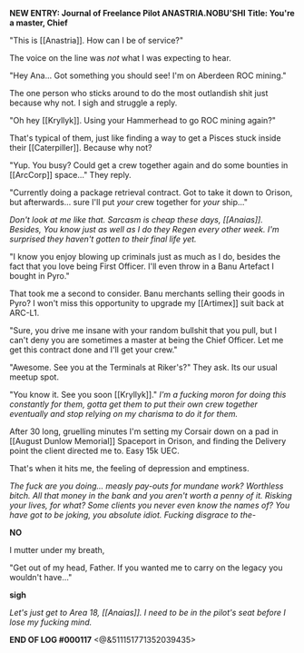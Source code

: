 **NEW ENTRY: Journal of Freelance Pilot ANASTRIA.NOBU'SHI**
**Title: You're a master, Chief**

"This is [[Anastria]]. How can I be of service?"

The voice on the line was *not* what I was expecting to hear.

"Hey Ana... Got something you should see! I'm on Aberdeen ROC mining."

The one person who sticks around to do the most outlandish shit just because why not. I sigh and struggle a reply.

"Oh hey [[Kryllyk]]. Using your Hammerhead to go ROC mining again?"

That's typical of them, just like finding a way to get a Pisces stuck inside their [[Caterpiller]]. Because why not?

"Yup. You busy? Could get a crew together again and do some bounties in [[ArcCorp]] space..." They reply.

"Currently doing a package retrieval contract. Got to take it down to Orison, but afterwards... sure I'll put *your* crew together for *your* ship..."

*Don't look at me like that. Sarcasm is cheap these days, [[Anaias]]. Besides, You know just as well as I do they Regen every other week. I'm surprised they haven't gotten to their final life yet.*

"I know you enjoy blowing up criminals just as much as I do, besides the fact that you love being First Officer. I'll even throw in a Banu Artefact I bought in Pyro." 

That took me a second to consider. Banu merchants selling their goods in Pyro? I won't miss this opportunity to upgrade my [[Artimex]] suit back at ARC-L1.

"Sure, you drive me insane with your random bullshit that you pull, but I can't deny you are sometimes a master at being the Chief Officer. Let me get this contract done and I'll get your crew."

"Awesome. See you at the Terminals at Riker's?" They ask. Its our usual meetup spot.

"You know it. See you soon [[Kryllyk]]."
*I'm a fucking moron for doing this constantly for them, gotta get them to put their own crew together eventually and stop relying on my charisma to do it for them.*

After 30 long, gruelling minutes I'm setting my Corsair down on a pad in [[August Dunlow Memorial]] Spaceport in Orison, and finding the Delivery point the client directed me to. Easy 15k UEC.

That's when it hits me, the feeling of depression and emptiness.

*The fuck are you doing... measly pay-outs for mundane work? Worthless bitch. All that money in the bank and you aren't worth a penny of it. Risking your lives, for what? Some clients you never even know the names of? You have got to be joking, you absolute idiot. Fucking disgrace to the-*

**NO**

I mutter under my breath,

"Get out of my head, Father. If you wanted me to carry on the legacy you wouldn't have..." 

**sigh**

*Let's just get to Area 18, [[Anaias]]. I need to be in the pilot's seat before I lose my fucking mind.*

**END OF LOG #000117** <@&511151771352039435>